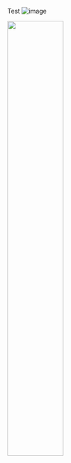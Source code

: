 Test
![image](https://github.com/seantanabe/transformer_example_simulated_dt/assets/170565753/bae8e3db-3578-4da8-94a8-64acdd772989)


<img src="(https://github.com/seantanabe/transformer_example_simulated_dt/assets/170565753/bae8e3db-3578-4da8-94a8-64acdd772989)" width=50% height=50%>
